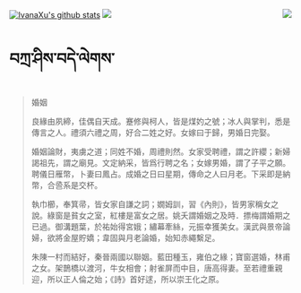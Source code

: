 [![IvanaXu's github stats](https://github-readme-stats.vercel.app/api?username=IvanaXu&show_icons=true&theme=vue-dark)](https://github.com/anuraghazra/github-readme-stats)
<img align="right" src="https://github-readme-stats.vercel.app/api/top-langs/?username=IvanaXu&langs_count=7&theme=graywhite" />
<img src="https://github-readme-stats.vercel.app/api/wakatime?username=IvanaXu&layout=compact&langs_count=6&theme=vue-dark&&custom_title=Programming Times(Jul 29 2021-)" />
# བཀྲ་ཤིས་བདེ་ལེགས་
> 婚姻
> 
> 良緣由夙締，佳偶自天成。蹇修與柯人，皆是煤妁之號；冰人與掌判，悉是傳言之人。禮須六禮之周，好合二姓之好。女嫁曰于歸，男婚日完娶。
> 
> 婚姻論財，夷虜之道；同姓不婚，周禮則然。女家受聘禮，謂之許纓；新婦謁祖先，謂之廟見。文定納采，皆爲行聘之名；女嫁男婚，謂了子平之願。聘儀日雁幣，卜妻曰鳳占。成婚之日曰星期，傳命之人曰月老。下采即是納幣，合巹系是交杯。
> 
> 執巾櫛，奉箕帚，皆女家自謙之詞；嫺姆訓，習《內則》，皆男家稱女之說。綠窗是貧女之室，紅樓是富女之居。姚夭謂婚姻之及時．摽梅謂婚期之已過。御溝題葉，於祐始得宮娥；繡幕牽絲，元振幸獲美女。漢武與景帝論婦，欲將金屋貯嬌；韋固與月老論婚，始知赤繩繫足。
> 
> 朱陳一村而結好，秦晉兩國以聯姻。藍田種玉，雍伯之緣；寶窗選婚，林甫之女。架鵲橋以渡河，牛女相會；射雀屏而中目，唐高得妻。至若禮重親迎，所以正人倫之始；《詩》首好逑，所以崇王化之原。
>